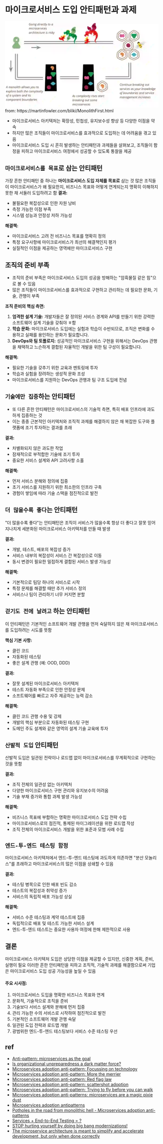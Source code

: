# 마이크로서비스 도입 안티패턴과 과제

<img src="images/path.webp" class="img" alt="path">
from: https://martinfowler.com/bliki/MonolithFirst.html

- 마이크로서비스 아키텍처는 확장성, 민첩성, 유지보수성 향상 등 다양한 이점을 약속
- 하지만 많은 조직들이 마이크로서비스를 효과적으로 도입하는 데 어려움을 겪고 있음
- 마이크로서비스 도입 시 흔히 발생하는 안티패턴과 과제들을 살펴보고, 조직들이 함정을 피하고 마이크로서비스 여정에서 성공할 수 있도록 통찰을 제공

## `마이크로서비스를 목표`로 삼는 안티패턴

가장 흔한 안티패턴 중 하나는 **마이크로서비스 도입 자체를 목표로** 삼는 것
많은 조직들이 마이크로서비스가 왜 필요한지, 비즈니스 목표와 어떻게 연계되는지 명확히 이해하지 못한 채 서둘러 도입하려고 함
**결과:**

- 불필요한 복잡성으로 인한 자원 낭비
- 측정 가능한 이점 부족
- 시스템 성능과 안정성 저하 가능성

**해결책:**

- 마이크로서비스 고려 전 비즈니스 목표를 명확히 정의
- 특정 요구사항에 마이크로서비스가 최선의 해결책인지 평가
- 실질적인 이점을 제공하는 영역에만 마이크로서비스 구현

## 조직의 준비 부족

- 조직의 준비 부족은 마이크로서비스 도입의 성공을 방해하는 "암흑물질 같은 힘"으로 볼 수 있음
- 많은 조직들이 마이크로서비스를 효과적으로 구현하고 관리하는 데 필요한 문화, 기술, 관행이 부족

**조직 준비의 핵심 측면:**

1. **엄격한 설계 기술:** 개발자들은 잘 정의된 서비스 경계와 API를 만들기 위한 강력한 소프트웨어 설계 기술을 갖춰야 ㅎ함
2. **학습 문화:** 마이크로서비스 도입에는 실험과 학습이 수반되므로, 조직은 변화를 수용하고 실패를 용인하는 문화가 필요합니다.
3. **DevOps와 팀 토폴로지:** 성공적인 마이크로서비스 구현을 위해서는 DevOps 관행을 채택하고 느슨하게 결합된 자율적인 개발을 위한 팀 구성이 필요합니다.

**해결책:**

- 필요한 기술을 갖추기 위한 교육과 멘토링에 투자
- 학습과 실험을 장려하는 생성적 문화 조성
- 마이크로서비스를 지원하는 DevOps 관행과 팀 구조 도입에 전념

## `기술에만 집중`하는 안티패턴

- 또 다른 흔한 안티패턴은 마이크로서비스의 기술적 측면, 특히 배포 인프라에 과도하게 집중하는 것
- 이는 종종 근본적인 아키텍처와 조직적 과제를 해결하지 않은 채 복잡한 도구와 플랫폼에 조기 투자하는 결과를 초래

**결과:**

- 차별화되지 않은 과도한 작업
- 잠재적으로 부적합한 기술에 조기 투자
- 중요한 서비스 설계와 API 고려사항 소홀

**해결책:**

- 먼저 서비스 분해와 정의에 집중
- 초기 서비스를 지원하기 위한 최소한의 인프라 구축
- 경험이 쌓임에 따라 기술 스택을 점진적으로 발전

## `더 많을수록 좋다`는 안티패턴

"더 많을수록 좋다"는 안티패턴은 조직이 서비스가 많을수록 항상 더 좋다고 잘못 믿어 지나치게 세분화된 마이크로서비스 아키텍처를 만들 때 발생

**결과:**

- 개발, 테스트, 배포의 복잡성 증가
- 서비스 내부의 복잡성이 서비스 간 복잡성으로 이동
- 동시 변경이 필요한 밀접하게 결합된 서비스 발생 가능성

**해결책:**

- 기본적으로 팀당 하나의 서비스로 시작
- 특정 문제를 해결할 때만 추가 서비스 정의
- 서비스나 팀이 관리하기 너무 커지면 분할

## `걷기도 전에 날려고` 하는 안티패턴

이 안티패턴은 기본적인 소프트웨어 개발 관행을 먼저 숙달하지 않은 채 마이크로서비스를 도입하려는 시도를 뜻함

**핵심 기본 사항:**

- 클린 코드
- 자동화된 테스팅
- 좋은 설계 관행 (예: OOD, DDD)

**결과:**

- 잘못 설계된 마이크로서비스 아키텍처
- 테스트 자동화 부족으로 인한 안정성 문제
- 소프트웨어를 빠르고 자주 제공하는 능력 감소

**해결책:**

- 클린 코드 관행 수용 및 강제
- 개발의 핵심 부분으로 자동화된 테스팅 구현
- 도메인 주도 설계와 같은 영역의 설계 기술 교육에 투자

## `산발적 도입` 안티패턴

산발적 도입은 일관된 전략이나 로드맵 없이 마이크로서비스를 무계획적으로 구현하는 것을 뜻함

**결과:**

- 조직 전체의 일관성 없는 아키텍처
- 다양한 마이크로서비스 구현 관리와 유지보수의 어려움
- 기술 부채 증가와 통합 과제 발생 가능성

**해결책:**

- 비즈니스 목표에 부합하는 명확한 마이크로서비스 도입 전략 수립
- 마이크로서비스로의 점진적, 통제된 마이그레이션을 위한 로드맵 작성
- 조직 전체의 마이크로서비스 개발을 위한 표준과 모범 사례 수립

## `엔드-투-엔드 테스팅 함정`

마이크로서비스 아키텍처에서 엔드-투-엔드 테스팅에 과도하게 의존하면 "분산 모놀리스"를 초래하고 마이크로서비스의 많은 이점을 상쇄할 수 있음

**결과:**

- 테스팅 병목으로 인한 배포 빈도 감소
- 테스트의 복잡성과 취약성 증가
- 서비스의 독립적 배포 가능성 상실

**해결책:**

- 서비스 수준 테스팅과 계약 테스트에 집중
- 독립적으로 배포 및 테스트 가능한 서비스 설계
- 엔드-투-엔드 테스트는 중요한 사용자 여정에 한해 제한적으로 사용

## 결론

마이크로서비스 아키텍처 도입은 상당한 이점을 제공할 수 있지만, 신중한 계획, 준비, 실행이 필요
이러한 흔한 안티패턴을 피하고 조직적, 기술적 과제를 해결함으로써 기업은 마이크로서비스 도입 성공 가능성을 높일 수 있음
#### 주요 시사점:

1. 마이크로서비스 도입을 명확한 비즈니스 목표와 연계
2. 문화적, 기술적으로 조직을 준비
3. 기술보다 서비스 설계와 분해에 먼저 집중
4. 관리 가능한 수의 서비스로 시작하여 점진적으로 발전
5. 기본적인 소프트웨어 개발 관행 숙달
6. 일관된 도입 전략과 로드맵 개발
7. 광범위한 엔드-투-엔드 테스팅보다 서비스 수준 테스팅 우선

## ref

- [Anti-pattern: microservices as the goal](https://microservices.io/post/antipatterns/2019/01/14/antipattern-microservices-are-the-goal.html)
- [Is organizational unpreparedness a dark matter force?](https://microservices.io/post/refactoring/2023/07/25/dark-matter-force-organizational-unpreparedness.html)
- [Microservices adoption anti-pattern: Focussing on technology](https://microservices.io/post/antipatterns/2019/04/30/antipattern-focus-on-technology.html)
- [Microservices adoption anti-pattern: More the merrier](https://microservices.io/post/antipatterns/2019/05/21/antipattern-more-the-merrier.html)
- [Microservices adoption anti-pattern: Red flag law](https://microservices.io/post/antipatterns/2019/06/07/antipattern-red-flag-law.html)
- [Microservices adoption anti-pattern: scattershot adoption](https://microservices.io/post/antipatterns/2019/02/25/antipattern-scattershot-adoption.html)
- [Microservices adoption anti-pattern: Trying to fly before you can walk](https://microservices.io/post/antipatterns/2019/04/09/antipattern-flying-before-walking.html)
- [Microservices adoption anti-patterns: microservices are a magic pixie dust](https://microservices.io/post/antipatterns/2019/01/07/microservices-are-a-magic-pixie-dust.html)
- [Microservices adoption antipatterns](https://microservices.io/microservices/antipatterns/-/the/series/2019/06/18/microservices-adoption-antipatterns.html)
- [Potholes in the road from monolithic hell - Microservices adoption anti-patterns](https://microservices.io/microservices/general/2018/11/04/potholes-in-road-from-monolithic-hell.html)
- [Services + End-to-End Testing = ?](https://microservices.io/post/architecture/2024/03/29/services-with-end-to-end-testing-equals-monolith.html)
- [STOP hurting yourself by doing big bang modernizations!](https://microservices.io/post/architecture/2024/06/27/stop-hurting-yourself-by-doing-big-bang-modernizations.html)
- [The microservice architecture is meant to simplify and accelerate development, but only when done correctly](https://microservices.io/post/architecture/2023/07/06/msa-is-meant-to-simplify-development.md.html)
